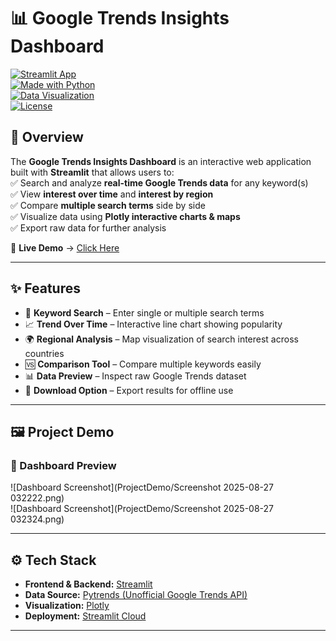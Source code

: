 # 📊 Google Trends Insights Dashboard  

[![Streamlit App](https://img.shields.io/badge/Live%20Demo-Streamlit-blue?logo=streamlit)](https://app-data-trends-dashboard-cdz972fijc6v9mymewytjf.streamlit.app/)  
[![Made with Python](https://img.shields.io/badge/Made%20with-Python-3776AB?logo=python&logoColor=white)](https://www.python.org/)  
[![Data Visualization](https://img.shields.io/badge/Data-Visualization-orange?logo=plotly)](https://plotly.com/)  
[![License](https://img.shields.io/badge/License-MIT-green)](LICENSE)  

## 🚀 Overview  

The **Google Trends Insights Dashboard** is an interactive web application built with **Streamlit** that allows users to:  
✅ Search and analyze **real-time Google Trends data** for any keyword(s)  
✅ View **interest over time** and **interest by region**  
✅ Compare **multiple search terms** side by side  
✅ Visualize data using **Plotly interactive charts & maps**  
✅ Export raw data for further analysis  

🔗 **Live Demo** → [Click Here](https://app-data-trends-dashboard-cdz972fijc6v9mymewytjf.streamlit.app/)  

---

## ✨ Features  

- 🔎 **Keyword Search** – Enter single or multiple search terms  
- 📈 **Trend Over Time** – Interactive line chart showing popularity  
- 🌍 **Regional Analysis** – Map visualization of search interest across countries  
- 🆚 **Comparison Tool** – Compare multiple keywords easily  
- 📊 **Data Preview** – Inspect raw Google Trends dataset  
- 💾 **Download Option** – Export results for offline use  

---

## 🖼️ Project Demo  

### 🔹 Dashboard Preview   
![Dashboard Screenshot](ProjectDemo/Screenshot 2025-08-27 032222.png)  
![Dashboard Screenshot](ProjectDemo/Screenshot 2025-08-27 032324.png)  


---

## ⚙️ Tech Stack  

- **Frontend & Backend:** [Streamlit](https://streamlit.io/)  
- **Data Source:** [Pytrends (Unofficial Google Trends API)](https://github.com/GeneralMills/pytrends)  
- **Visualization:** [Plotly](https://plotly.com/)  
- **Deployment:** [Streamlit Cloud](https://streamlit.io/cloud)  

---

